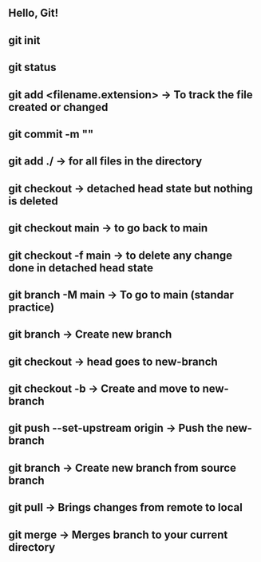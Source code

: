 ## Hello, Git!

## git init
## git status
## git add <filename.extension> -> To track the file created or changed
## git commit -m "<message>"
## git add ./ -> for all files in the directory
## git checkout <hashcode of previous commit> -> detached head state but nothing is deleted
## git checkout main -> to go back to main
## git checkout -f main -> to delete any change done in detached head state
## git branch -M main -> To go to main (standar practice)
## git branch <branch-name> -> Create new branch
## git checkout <branch-name> -> head goes to new-branch
## git checkout -b <branch-name> -> Create and move to new-branch
## git push --set-upstream origin <branch name> -> Push the new-branch
## git branch <new-branch> <source-branch> -> Create new branch from source branch
## git pull -> Brings changes from remote to local
## git merge <branch name> -> Merges branch to your current directory